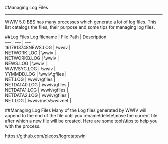 #Managing Log Files
***
WWIV 5.0 BBS has many processes which generate a lot of log files. This list catalogs the files, their purpose and some tips for managing log files.

##Log Files
Log filename  |  File Path | Description  
--- | --- | ---  
1617813748NEWS.LOG | \wwiv |  
NETWORK.LOG | \wwiv |  
NETWORKB.LOG | \wwiv |  
NEWS.LOG | \wwiv |  
WWIVSYC.LOG  | \wwiv |  
YYMMDD.LOG | \wwiv\gfiles |  
NET.LOG | \wwiv\gfiles |  
NETDATA0.LOG | \wwiv\gfiles |  
NETDATA1.LOG | \wwiv\gfiles |  
NETDATA2.LOG | \wwiv\gfiles |  
NET.LOG | \wwiv\nets\wwivnet |  

##Managing Log Files
Many of the Log files generated by WWIV will append to the end of the file until you rename\delete\move the current file after which a new file will be created. Here are some tools\tips to help you with the process.

https://github.com/plecos/logrotatewin